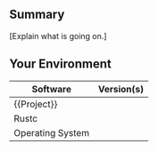 ## Summary
[Explain what is going on.]

## Your Environment
| Software         | Version(s) |
| ---------------- | ---------- |
| {{Project}}      |
| Rustc            |
| Operating System |
